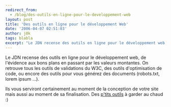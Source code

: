 ```yaml
---
redirect_from:
  - /blog/des-outils-en-ligne-pour-le-developpement-web
layout: post
title: 'Des outils en ligne pour le développement Web'
date: '2006-04-07 02:51:03'
author: j0k
tags: blabla
excerpt: "Le JDN recense des outils en ligne pour le développement web, de l'évidence aux bons plans en passant par les valeurs montantes.     \nOn retrouve tous les outils de validations du W3C, des outils d'optimisation de code, ou encore des outils pour vous générez des documents (robots.txt, lorem ipsum ...).  \n  \nIls vous serviront certainement au moment      …"
---
```


Le JDN recense des outils en ligne pour le développement web, de l'évidence aux bons plans en passant par les valeurs montantes.
On retrouve tous les outils de validations du W3C, des outils d'optimisation de code, ou encore des outils pour vous générez des documents (robots.txt, lorem ipsum ...).

Ils vous serviront certainement au moment de la conception de votre site mais aussi au moment de sa finalisation. Des [p'tits outils](http://developpeur.journaldunet.com/tutoriel/out/060329-developpement-web-15-outils-indispensables.shtml) à garder au chaud :)
